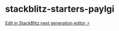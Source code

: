 # stackblitz-starters-paylgi

[Edit in StackBlitz next generation editor ⚡️](https://stackblitz.com/~/github.com/martinezdave/stackblitz-starters-paylgi)